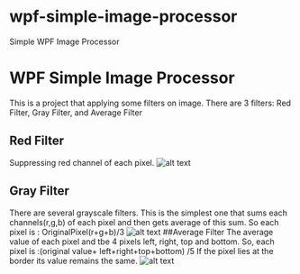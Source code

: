 # wpf-simple-image-processor
Simple WPF Image Processor 

# WPF Simple Image Processor

This is a project that applying some filters on image. There are 3 filters: Red Filter, Gray Filter, and Average Filter 

## Red Filter
Suppressing red channel of each pixel.
![alt text](http://umitunal.org/wp-content/github/sip1.PNG)
## Gray Filter
There are several grayscale filters. This is the simplest one that sums each channels(r,g,b) of each pixel and then gets average of this sum. 
So each pixel is : OriginalPixel(r+g+b)/3
![alt text](http://umitunal.org/wp-content/github/sip2.PNG)
##Average Filter
The average value of each pixel and tbe 4 pixels left, right, top and bottom.
So, each pixel is :(original value+ left+right+top+bottom) /5 
If the pixel lies at the border its value remains the same.
![alt text](http://umitunal.org/wp-content/github/sip3.PNG)
